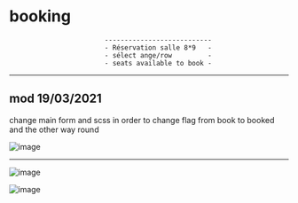# booking

                            ---------------------------
                            - Réservation salle 8*9   -
                            - sélect ange/row         -
                            - seats available to book -

-----------------------------------------------------------------------------------------------
mod 19/03/2021
-----------------------------------------------------------------------------------------------

change main form and scss in order to change flag from book to booked and the other way round



![image](https://user-images.githubusercontent.com/75574677/111848284-06672280-890b-11eb-914b-f946f5dee28d.png)






---------------------

![image](https://user-images.githubusercontent.com/75574677/111697097-655a6800-8835-11eb-8f53-17d36bec39dc.png)

![image](https://user-images.githubusercontent.com/75574677/111696802-05fc5800-8835-11eb-82c7-2277a78fa325.png)
